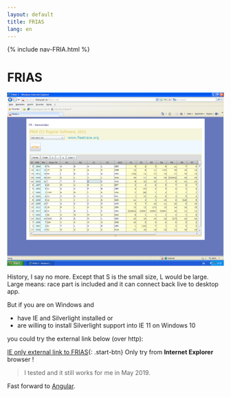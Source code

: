 ```yaml
---
layout: default
title: FRIAS
lang: en
---
```

{% include nav-FRIA.html %}

# FRIAS

![FRIAS-1](../images/FRIAS-1.png)

History, I say no more.
Except that S is the small size, L would be large.
Large means: race part is included and it can connect back live to desktop app.

But if you are on Windows and

- have IE and Silverlight installed or
- are willing to install Silverlight support into IE 11 on Windows 10

you could try the external link below (over http):

[IE only external link to FRIAS](http://federgraph.de/FRIAS-1.html){: .start-btn}  Only try from **Internet Explorer** browser !

> I tested and it still works for me in May 2019.

Fast forward to [Angular](../angular/FREO.html).
